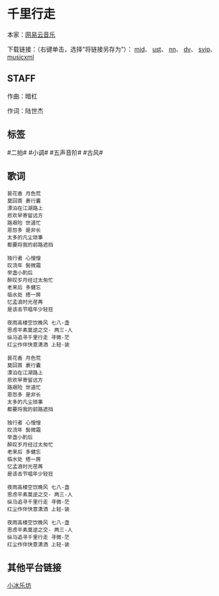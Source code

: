 # 千里行走
本家：[网易云音乐](https://music.163.com/#/song?id=1385144622)

下载链接：（右键单击，选择“将链接另存为”）：
[mid](https://gitee.com/oxygendioxide/utau-projects/raw/master/千里行走/千里行走.mid)、
[ust](https://gitee.com/oxygendioxide/utau-projects/raw/master/千里行走/千里行走.ust)、
[nn](https://gitee.com/oxygendioxide/utau-projects/raw/master/千里行走/千里行走.nn)、
[dv](https://gitee.com/oxygendioxide/utau-projects/raw/master/千里行走/千里行走.dv)、
[svip](https://gitee.com/oxygendioxide/utau-projects/raw/master/千里行走/千里行走.svip)、
[musicxml](https://gitee.com/oxygendioxide/utau-projects/raw/master/千里行走/千里行走.musicxml)

## STAFF
作曲：暗杠

作词：陆世杰

## 标签
#二拍# #小调# #五声音阶# #古风#

## 歌词
```
昙花香 月色荒
莫回首 裹行囊
漂泊在江湖路上
悲欢早寄留远方
路艰险 世道忙
恩怨多 是非长
太多的凡尘琐事
都要将我的前路遮挡

独行者 心惶惶
叹流年 鬓微霜
举盏小酌后
醉叹岁月经过太匆忙
老来后 多健忘
临水处 搭一房
忆孟浪时光荏苒
是该击节唱年少轻狂

夜雨高楼空饮晚风 七八-盏
思虑平素莫逆之交- 两三-人
纵马追寻千里行走 寻微-茫
红尘作伴快意潇洒 上轻-装

昙花香 月色荒
莫回首 裹行囊
漂泊在江湖路上
悲欢早寄留远方
路艰险 世道忙
恩怨多 是非长
太多的凡尘琐事
都要将我的前路遮挡

独行者 心惶惶
叹流年 鬓微霜
举盏小酌后
醉叹岁月经过太匆忙
老来后 多健忘
临水处 搭一房
忆孟浪时光荏苒
是该击节唱年少轻狂

夜雨高楼空饮晚风 七八-盏
思虑平素莫逆之交- 两三-人
纵马追寻千里行走 寻微-茫
红尘作伴快意潇洒 上轻-装

夜雨高楼空饮晚风 七八-盏
思虑平素莫逆之交- 两三-人
纵马追寻千里行走 寻微-茫
红尘作伴快意潇洒 上轻-装
```

## 其他平台链接
[小冰乐坊](http://xstudio.pub/svip.html?id=123)